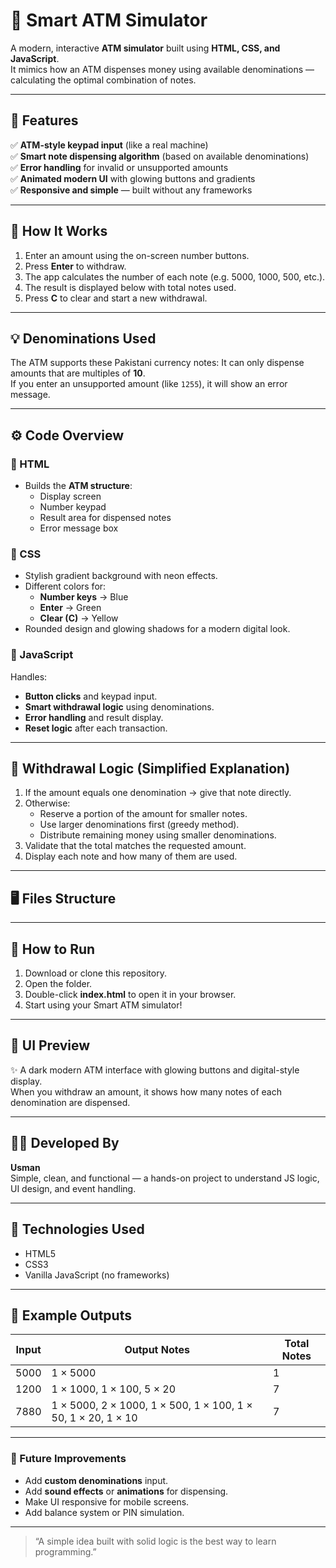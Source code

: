 # 💸 Smart ATM Simulator

A modern, interactive **ATM simulator** built using **HTML, CSS, and JavaScript**.  
It mimics how an ATM dispenses money using available denominations — calculating the optimal combination of notes.

---

## 🎯 Features

✅ **ATM-style keypad input** (like a real machine)  
✅ **Smart note dispensing algorithm** (based on available denominations)  
✅ **Error handling** for invalid or unsupported amounts  
✅ **Animated modern UI** with glowing buttons and gradients  
✅ **Responsive and simple** — built without any frameworks  

---

## 🧠 How It Works

1. Enter an amount using the on-screen number buttons.  
2. Press **Enter** to withdraw.  
3. The app calculates the number of each note (e.g. 5000, 1000, 500, etc.).  
4. The result is displayed below with total notes used.  
5. Press **C** to clear and start a new withdrawal.

---

## 💡 Denominations Used

The ATM supports these Pakistani currency notes:
It can only dispense amounts that are multiples of **10**.  
If you enter an unsupported amount (like `1255`), it will show an error message.

---

## ⚙️ Code Overview

### 🧩 HTML
- Builds the **ATM structure**:
  - Display screen
  - Number keypad
  - Result area for dispensed notes
  - Error message box

### 🎨 CSS
- Stylish gradient background with neon effects.
- Different colors for:
  - **Number keys** → Blue
  - **Enter** → Green
  - **Clear (C)** → Yellow
- Rounded design and glowing shadows for a modern digital look.

### 🧮 JavaScript
Handles:
- **Button clicks** and keypad input.
- **Smart withdrawal logic** using denominations.
- **Error handling** and result display.
- **Reset logic** after each transaction.

---

## 🧾 Withdrawal Logic (Simplified Explanation)

1. If the amount equals one denomination → give that note directly.  
2. Otherwise:
   - Reserve a portion of the amount for smaller notes.
   - Use larger denominations first (greedy method).
   - Distribute remaining money using smaller denominations.
3. Validate that the total matches the requested amount.
4. Display each note and how many of them are used.

---

## 🖥️ Files Structure

---

## 🚀 How to Run

1. Download or clone this repository.
2. Open the folder.
3. Double-click **index.html** to open it in your browser.
4. Start using your Smart ATM simulator!

---

## 📸 UI Preview

✨ A dark modern ATM interface with glowing buttons and digital-style display.  
When you withdraw an amount, it shows how many notes of each denomination are dispensed.

---

## 👨‍💻 Developed By

**Usman**  
Simple, clean, and functional — a hands-on project to understand JS logic, UI design, and event handling.

---

## 🧰 Technologies Used

- HTML5  
- CSS3  
- Vanilla JavaScript (no frameworks)

---

## 🧪 Example Outputs

| Input | Output Notes | Total Notes |
|-------|---------------|-------------|
| 5000  | 1 × 5000      | 1 |
| 1200  | 1 × 1000, 1 × 100, 5 × 20 | 7 |
| 7880  | 1 × 5000, 2 × 1000, 1 × 500, 1 × 100, 1 × 50, 1 × 20, 1 × 10 | 7 |

---

### 🏁 Future Improvements

- Add **custom denominations** input.  
- Add **sound effects** or **animations** for dispensing.  
- Make UI responsive for mobile screens.  
- Add balance system or PIN simulation.

---

> “A simple idea built with solid logic is the best way to learn programming.”
